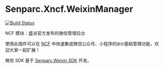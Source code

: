 # Senparc.Xncf.WeixinManager

[![Build Status](https://mysenparc.visualstudio.com/NCF-and-PackageResources/_apis/build/status/NeuCharFramework.Senparc.Xncf.WeixinManager?branchName=master)](https://mysenparc.visualstudio.com/NCF-and-PackageResources/_build/latest?definitionId=49&branchName=master)

NCF 模块：盛派官方发布的微信管理后台


使用此插件可以在 [NCF](https://github.com/SenparcCoreFramework/NCF) 中快速集成微信公众号、小程序的`部分`基础管理功能，欢迎大家一起扩展！

微信 SDK 基于 [Senparc.Weixin SDK](https://github.com/JeffreySu/WeiXinMPSDK) 开发。
